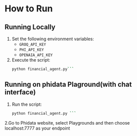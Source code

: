 # How to Run

## Running Locally
1. Set the following environment variables:
   - `GROQ_API_KEY`
   - `PHI_API_KEY`
   - `OPENAIA_API_KEY`
2. Execute the script:
   ```bash
   python financial_agent.py```
## Running on phidata Plaground(with chat interface)
1. Run the script:
   ```bash
   python financial_agent.py ```
2.Go to Phidata website, select Playgrounds and then choose localhost:7777 as your endpoint
